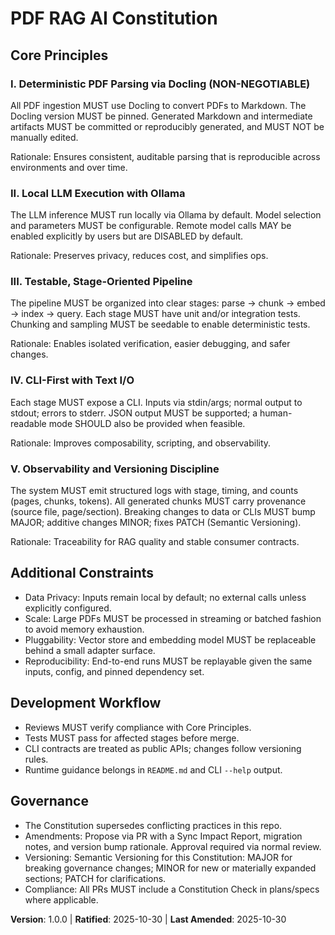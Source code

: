 <!--
Sync Impact Report
- Version change: (none) → 1.0.0
- Modified principles: N/A (initial ratification)
- Added sections: Core Principles (5), Additional Constraints, Development Workflow, Governance
- Removed sections: None
- Templates requiring updates:
  - ✅ .specify/templates/plan-template.md (Constitution Check references remain compatible)
  - ✅ .specify/templates/spec-template.md (No conflicting mandatory sections)
  - ✅ .specify/templates/tasks-template.md (Task grouping by stories aligns)
  - ⚠ .specify/templates/commands/ (directory not present in repo)
- Follow-up TODOs: None
-->

# PDF RAG AI Constitution

## Core Principles

### I. Deterministic PDF Parsing via Docling (NON-NEGOTIABLE)
All PDF ingestion MUST use Docling to convert PDFs to Markdown. The Docling
version MUST be pinned. Generated Markdown and intermediate artifacts MUST be
committed or reproducibly generated, and MUST NOT be manually edited.

Rationale: Ensures consistent, auditable parsing that is reproducible across
environments and over time.

### II. Local LLM Execution with Ollama
The LLM inference MUST run locally via Ollama by default. Model selection and
parameters MUST be configurable. Remote model calls MAY be enabled explicitly
by users but are DISABLED by default.

Rationale: Preserves privacy, reduces cost, and simplifies ops.

### III. Testable, Stage-Oriented Pipeline
The pipeline MUST be organized into clear stages: parse → chunk → embed →
index → query. Each stage MUST have unit and/or integration tests. Chunking
and sampling MUST be seedable to enable deterministic tests.

Rationale: Enables isolated verification, easier debugging, and safer changes.

### IV. CLI-First with Text I/O
Each stage MUST expose a CLI. Inputs via stdin/args; normal output to stdout;
errors to stderr. JSON output MUST be supported; a human-readable mode SHOULD
also be provided when feasible.

Rationale: Improves composability, scripting, and observability.

### V. Observability and Versioning Discipline
The system MUST emit structured logs with stage, timing, and counts (pages,
chunks, tokens). All generated chunks MUST carry provenance (source file,
page/section). Breaking changes to data or CLIs MUST bump MAJOR; additive
changes MINOR; fixes PATCH (Semantic Versioning).

Rationale: Traceability for RAG quality and stable consumer contracts.

## Additional Constraints

- Data Privacy: Inputs remain local by default; no external calls unless
  explicitly configured.
- Scale: Large PDFs MUST be processed in streaming or batched fashion to avoid
  memory exhaustion.
- Pluggability: Vector store and embedding model MUST be replaceable behind a
  small adapter surface.
- Reproducibility: End-to-end runs MUST be replayable given the same inputs,
  config, and pinned dependency set.

## Development Workflow

- Reviews MUST verify compliance with Core Principles.
- Tests MUST pass for affected stages before merge.
- CLI contracts are treated as public APIs; changes follow versioning rules.
- Runtime guidance belongs in `README.md` and CLI `--help` output.

## Governance

- The Constitution supersedes conflicting practices in this repo.
- Amendments: Propose via PR with a Sync Impact Report, migration notes, and
  version bump rationale. Approval required via normal review.
- Versioning: Semantic Versioning for this Constitution: MAJOR for breaking
  governance changes; MINOR for new or materially expanded sections; PATCH for
  clarifications.
- Compliance: All PRs MUST include a Constitution Check in plans/specs where
  applicable.

**Version**: 1.0.0 | **Ratified**: 2025-10-30 | **Last Amended**: 2025-10-30
